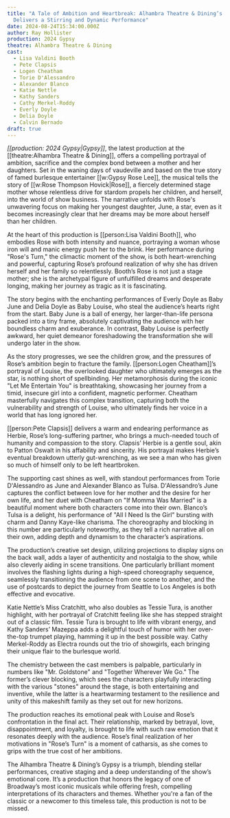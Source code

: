 ```yaml
---
title: "A Tale of Ambition and Heartbreak: Alhambra Theatre & Dining’s 'Gypsy'
  Delivers a Stirring and Dynamic Performance"
date: 2024-08-24T15:34:00.000Z
author: Ray Hollister
production: 2024 Gypsy
theatre: Alhambra Theatre & Dining
cast:
  - Lisa Valdini Booth
  - Pete Clapsis
  - Logen Cheatham
  - Torie D'Alessandro
  - Alexander Blanco
  - Katie Nettle
  - Kathy Sanders
  - Cathy Merkel-Roddy
  - Everly Doyle
  - Delia Doyle
  - Calvin Bernado
draft: true
---
```

*[[production: 2024 Gypsy|Gypsy]]*, the latest production at the [[theatre:Alhambra Theatre & Dining]], offers a compelling portrayal of ambition, sacrifice and the complex bond between a mother and her daughters. Set in the waning days of vaudeville and based on the true story of famed burlesque entertainer [[w:Gypsy Rose Lee]], the musical tells the story of [[w:Rose Thompson Hovick|Rose]], a fiercely determined stage mother whose relentless drive for stardom propels her children, and herself, into the world of show business. The narrative unfolds with Rose's unwavering focus on making her youngest daughter, June, a star, even as it becomes increasingly clear that her dreams may be more about herself than her children.

At the heart of this production is [[person:Lisa Valdini Booth]], who embodies Rose with both intensity and nuance, portraying a woman whose iron will and manic energy push her to the brink. Her performance during "Rose's Turn," the climactic moment of the show, is both heart-wrenching and powerful, capturing Rose’s profound realization of why she has driven herself and her family so relentlessly. Booth’s Rose is not just a stage mother; she is the archetypal figure of unfulfilled dreams and desperate longing, making her journey as tragic as it is fascinating.

The story begins with the enchanting performances of Everly Doyle as Baby June and Delia Doyle as Baby Louise, who steal the audience’s hearts right from the start. Baby June is a ball of energy, her larger-than-life persona packed into a tiny frame, absolutely captivating the audience with her boundless charm and exuberance. In contrast, Baby Louise is perfectly awkward, her quiet demeanor foreshadowing the transformation she will undergo later in the show.

As the story progresses, we see the children grow, and the pressures of Rose’s ambition begin to fracture the family. [[person:Logen Cheatham]]’s portrayal of Louise, the overlooked daughter who ultimately emerges as the star, is nothing short of spellbinding. Her metamorphosis during the iconic "Let Me Entertain You" is breathtaking, showcasing her journey from a timid, insecure girl into a confident, magnetic performer. Cheatham masterfully navigates this complex transition, capturing both the vulnerability and strength of Louise, who ultimately finds her voice in a world that has long ignored her.

[[person:Pete Clapsis]] delivers a warm and endearing performance as Herbie, Rose’s long-suffering partner, who brings a much-needed touch of humanity and compassion to the story. Clapsis’ Herbie is a gentle soul, akin to Patton Oswalt in his affability and sincerity. His portrayal makes Herbie’s eventual breakdown utterly gut-wrenching, as we see a man who has given so much of himself only to be left heartbroken.

The supporting cast shines as well, with standout performances from Torie D'Alessandro as June and Alexander Blanco as Tulsa. D'Alessandro’s June captures the conflict between love for her mother and the desire for her own life, and her duet with Cheatham on "If Momma Was Married" is a beautiful moment where both characters come into their own. Blanco’s Tulsa is a delight, his performance of "All I Need Is the Girl" bursting with charm and Danny Kaye-like charisma. The choreography and blocking in this number are particularly noteworthy, as they tell a rich narrative all on their own, adding depth and dynamism to the character’s aspirations.

The production’s creative set design, utilizing projections to display signs on the back wall, adds a layer of authenticity and nostalgia to the show, while also cleverly aiding in scene transitions. One particularly brilliant moment involves the flashing lights during a high-speed choreography sequence, seamlessly transitioning the audience from one scene to another, and the use of postcards to depict the journey from Seattle to Los Angeles is both effective and evocative.

Katie Nettle’s Miss Cratchitt, who also doubles as Tessie Tura, is another highlight, with her portrayal of Cratchitt feeling like she has stepped straight out of a classic film. Tessie Tura is brought to life with vibrant energy, and Kathy Sanders’ Mazeppa adds a delightful touch of humor with her over-the-top trumpet playing, hamming it up in the best possible way. Cathy Merkel-Roddy as Electra rounds out the trio of showgirls, each bringing their unique flair to the burlesque world.

The chemistry between the cast members is palpable, particularly in numbers like "Mr. Goldstone" and "Together Wherever We Go." The former’s clever blocking, which sees the characters playfully interacting with the various "stones" around the stage, is both entertaining and inventive, while the latter is a heartwarming testament to the resilience and unity of this makeshift family as they set out for new horizons.

The production reaches its emotional peak with Louise and Rose’s confrontation in the final act. Their relationship, marked by betrayal, love, disappointment, and loyalty, is brought to life with such raw emotion that it resonates deeply with the audience. Rose’s final realization of her motivations in "Rose’s Turn" is a moment of catharsis, as she comes to grips with the true cost of her ambitions.

The Alhambra Theatre & Dining’s Gypsy is a triumph, blending stellar performances, creative staging and a deep understanding of the show’s emotional core. It’s a production that honors the legacy of one of Broadway’s most iconic musicals while offering fresh, compelling interpretations of its characters and themes. Whether you're a fan of the classic or a newcomer to this timeless tale, this production is not to be missed.
